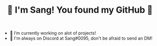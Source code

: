 
<h1 align="center">👋 I'm Sang! You found my GitHub 👋</h1>
<br>

- 🔭 I’m currently working on alot of projects!
- 📱  I'm always on Discord at Sang#0095, don't be afraid to send an DM!

<br>
